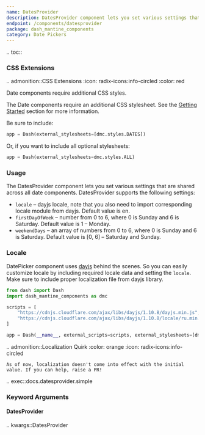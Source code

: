 ```yaml
---
name: DatesProvider
description: DatesProvider component lets you set various settings that are shared across all date components.
endpoint: /components/datesprovider
package: dash_mantine_components
category: Date Pickers
---
```


.. toc::


### CSS Extensions

.. admonition::CSS Extensions
   :icon: radix-icons:info-circled
   :color: red

   Date components require additional CSS styles.

The Date components require an additional CSS stylesheet.  See the [Getting Started](/getting-started) section for more information.

Be sure to include:
```python
app = Dash(external_stylesheets=[dmc.styles.DATES])
```
Or, if you want to include all optional stylesheets:
```python
app = Dash(external_stylesheets=dmc.styles.ALL)
```



### Usage

The DatesProvider component lets you set various settings that are shared across all date components. DatesProvider supports the following settings:

- `locale` – dayjs locale, note that you also need to import corresponding locale module from dayjs. Default value is en.
- `firstDayOfWeek` – number from 0 to 6, where 0 is Sunday and 6 is Saturday. Default value is 1 – Monday.
- `weekendDays` – an array of numbers from 0 to 6, where 0 is Sunday and 6 is Saturday. Default value is [0, 6] – Saturday and Sunday.

### Locale

DatePicker component uses [dayjs](https://day.js.org) behind the scenes. So you can easily customize locale by including
required locale data and setting the `locale`. Make sure to include proper localization file from dayjs library.

```python
from dash import Dash
import dash_mantine_components as dmc

scripts = [
    "https://cdnjs.cloudflare.com/ajax/libs/dayjs/1.10.8/dayjs.min.js",
    "https://cdnjs.cloudflare.com/ajax/libs/dayjs/1.10.8/locale/ru.min.js",
]

app = Dash(__name__, external_scripts=scripts, external_stylesheets=[dmc.styles.DATES])
```

.. admonition::Localization Quirk
    :color: orange
    :icon: radix-icons:info-circled

    As of now, localization doesn't come into effect with the initial value. If you can help, raise a PR!

.. exec::docs.datesprovider.simple

### Keyword Arguments

#### DatesProvider

.. kwargs::DatesProvider
